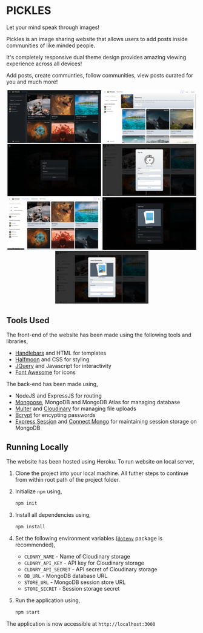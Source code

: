 # PICKLES

Let your mind speak through images!

Pickles is an image sharing website that allows users to add posts inside communities of like minded people.

It's completely responsive dual theme design provides amazing viewing experience across all devices!

Add posts, create communties, follow communities, view posts curated for you and much more!

<div align="center">
    <img src="./screenshots/1.png" width="49%">
    <img src="./screenshots/2.png" width="49%">
    <img src="./screenshots/3.png" width="49%">
    <img src="./screenshots/4.png" width="49%">
    <img src="./screenshots/5.png" width="49%">
    <img src="./screenshots/6.png" width="49%">
    <img src="./screenshots/7.png" width="49%">
</div>

## Tools Used

The front-end of the website has been made using the following tools and libraries,

-   [Handlebars](https://handlebarsjs.com/) and HTML for templates
-   [Halfmoon](https://www.gethalfmoon.com/) and CSS for styling
-   [JQuery](https://jquery.com/) and Javascript for interactivity
-   [Font Awesome](https://fontawesome.com/) for icons

The back-end has been made using,

-   NodeJS and ExpressJS for routing
-   [Mongoose](https://mongoosejs.com/), MongoDB and MongoDB Atlas for managing database
-   [Multer](https://www.npmjs.com/package/multer) and [Cloudinary](https://cloudinary.com/) for managing file uploads
-   [Bcrypt](https://www.npmjs.com/package/bcrypt) for encypting passwords
-   [Express Session](https://www.npmjs.com/package/express-session) and [Connect Mongo](https://www.npmjs.com/package/connect-mongo) for maintaining session storage on MongoDB

## Running Locally

The website has been hosted using Heroku. To run website on local server,

1. Clone the project into your local machine. All futher steps to continue from within root path of the project folder.
2. Initialize `npm` using,

    ```bash
    npm init
    ```

3. Install all dependencies using,

    ```bash
    npm install
    ```

4. Set the following environment variables ([`dotenv`](https://www.npmjs.com/package/dotenv) package is recommended),

    - `CLDNRY_NAME` - Name of Cloudinary storage
    - `CLDNRY_API_KEY` - API key for Cloudinary storage
    - `CLDNRY_API_SECRET` - API secret of Cloudinary storage
    - `DB_URL` - MongoDB database URL
    - `STORE_URL` - MongoDB session store URL
    - `STORE_SECRET` - Session storage secret

5. Run the application using,

    ```bash
    npm start
    ```

The application is now accessible at `http://localhost:3000`

